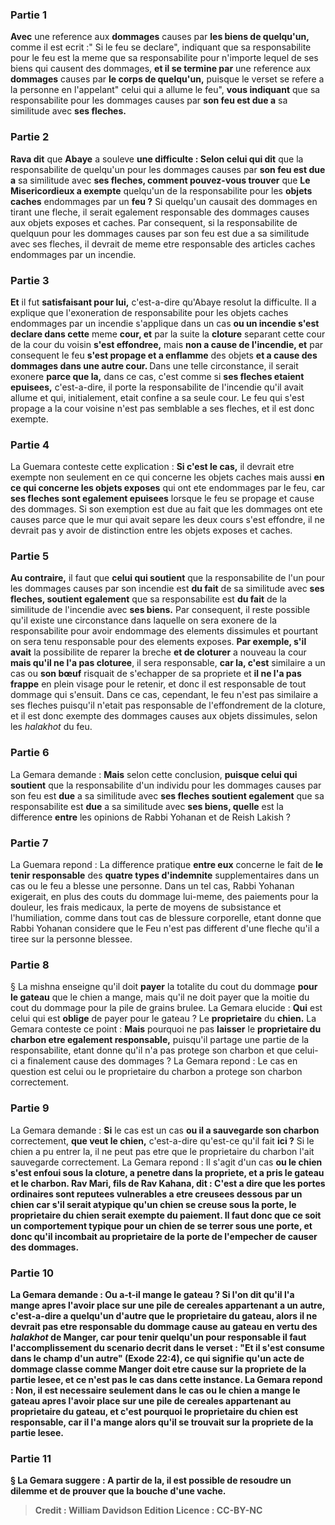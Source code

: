 
### Partie 1
<b>Avec</b> une reference aux <b>dommages</b> causes par <b>les biens de quelqu'un,</b> comme il est ecrit :" Si le feu se declare", indiquant que sa responsabilite pour le feu est la meme que sa responsabilite pour n'importe lequel de ses biens qui causent des dommages, <b>et il se termine par</b> une reference aux <b>dommages</b> causes par <b>le corps de quelqu'un,</b> puisque le verset se refere a la personne en l'appelant" celui qui a allume le feu", <b>vous indiquant</b> que sa responsabilite pour les dommages causes par <b>son feu est due a</b> sa similitude avec <b>ses fleches. </b>

### Partie 2
<b>Rava dit</b> que <b>Abaye</b> a souleve <b>une difficulte : Selon celui qui dit</b> que la responsabilite de quelqu'un pour les dommages causes par <b>son feu est due a</b> sa similitude avec <b>ses fleches, comment pouvez-vous trouver</b> que <b>Le Misericordieux a exempte</b> quelqu'un de la responsabilite pour les <b>objets caches</b> endommages par un <b>feu ?</b> Si quelqu'un causait des dommages en tirant une fleche, il serait egalement responsable des dommages causes aux objets exposes et caches. Par consequent, si la responsabilite de quelquun pour les dommages causes par son feu est due a sa similitude avec ses fleches, il devrait de meme etre responsable des articles caches endommages par un incendie.

### Partie 3
<b>Et</b> il fut <b>satisfaisant pour lui,</b> c'est-a-dire qu'Abaye resolut la difficulte. Il a explique que l'exoneration de responsabilite pour les objets caches endommages par un incendie s'applique dans un cas <b>ou un incendie s'est declare dans cette</b> meme <b>cour, et</b> par la suite la <b>cloture</b> separant cette cour de la cour du voisin <b>s'est effondree,</b> mais <b>non a cause de l'incendie, et</b> par consequent le feu <b>s'est propage et a enflamme</b> des objets <b>et a cause des dommages dans une autre cour. </b> Dans une telle circonstance, il serait exonere <b>parce que la,</b> dans ce cas, c'est comme si <b>ses fleches etaient epuisees,</b> c'est-a-dire, il porte la responsabilite de l'incendie qu'il avait allume et qui, initialement, etait confine a sa seule cour. Le feu qui s'est propage a la cour voisine n'est pas semblable a ses fleches, et il est donc exempte.

### Partie 4
La Guemara conteste cette explication : <b>Si c'est le cas,</b> il devrait etre exempte non seulement en ce qui concerne les objets caches mais aussi <b>en ce qui concerne les objets exposes</b> qui ont ete endommages par le feu, car <b>ses fleches sont egalement epuisees</b> lorsque le feu se propage et cause des dommages. Si son exemption est due au fait que les dommages ont ete causes parce que le mur qui avait separe les deux cours s'est effondre, il ne devrait pas y avoir de distinction entre les objets exposes et caches.

### Partie 5
<b>Au contraire,</b> il faut que <b>celui qui soutient</b> que la responsabilite de l'un pour les dommages causes par son incendie est <b>du fait</b> de sa similitude avec <b>ses fleches, soutient egalement</b> que sa responsabilite est <b>du fait</b> de la similitude de l'incendie avec <b>ses biens.</b> Par consequent, il reste possible qu'il existe une circonstance dans laquelle on sera exonere de la responsabilite pour avoir endommage des elements dissimules et pourtant on sera tenu responsable pour des elements exposes. <b>Par exemple, s'il avait</b> la possibilite de reparer la breche <b>et de cloturer</b> a nouveau la cour <b>mais qu'il ne l'a pas cloturee</b>, il sera responsable, <b>car la, c'est</b> similaire a un cas ou <b>son bœuf</b> risquait de s'echapper de sa propriete et <b>il ne l'a pas frappe</b> en plein visage</b> pour le retenir, et donc il est responsable de tout dommage qui s'ensuit. Dans ce cas, cependant, le feu n'est pas similaire a ses fleches puisqu'il n'etait pas responsable de l'effondrement de la cloture, et il est donc exempte des dommages causes aux objets dissimules, selon les <i>halakhot</i> du feu.

### Partie 6
La Gemara demande : <b>Mais</b> selon cette conclusion, <b>puisque celui qui soutient</b> que la responsabilite d'un individu pour les dommages causes par son feu est <b>due</b> a sa similitude avec <b>ses fleches soutient egalement</b> que sa responsabilite est <b>due</b> a sa similitude avec <b>ses biens, quelle</b> est la difference <b>entre</b> les opinions de Rabbi Yohanan et de Reish Lakish ?

### Partie 7
La Guemara repond : La difference pratique <b>entre eux</b> concerne le fait de <b>le tenir responsable</b> des <b>quatre types d'indemnite</b> supplementaires dans un cas ou le feu a blesse une personne. Dans un tel cas, Rabbi Yohanan exigerait, en plus des couts du dommage lui-meme, des paiements pour la douleur, les frais medicaux, la perte de moyens de subsistance et l'humiliation, comme dans tout cas de blessure corporelle, etant donne que Rabbi Yohanan considere que le Feu n'est pas different d'une fleche qu'il a tiree sur la personne blessee.

### Partie 8
§ La mishna enseigne qu'il doit <b>payer</b> la totalite du cout du dommage <b>pour le gateau</b> que le chien a mange, mais qu'il ne doit payer que la moitie du cout du dommage pour la pile de grains brulee. La Gemara elucide : <b>Qui</b> est celui qui est <b>oblige</b> de payer pour le gateau ? Le <b>proprietaire</b> du <b>chien.</b> La Gemara conteste ce point : <b>Mais</b> pourquoi ne pas <b>laisser</b> le <b>proprietaire du</b> <b>charbon etre egalement responsable,</b> puisqu'il partage une partie de la responsabilite, etant donne qu'il n'a pas protege son charbon et que celui-ci a finalement cause des dommages ? La Gemara repond : Le cas en question est celui ou le proprietaire du charbon a protege son charbon correctement.

### Partie 9
La Gemara demande : <b>Si</b> le cas est un cas <b>ou il a sauvegarde son charbon</b> correctement, <b>que veut le chien,</b> c'est-a-dire qu'est-ce qu'il fait <b>ici ?</b> Si le chien a pu entrer la, il ne peut pas etre que le proprietaire du charbon l'ait sauvegarde correctement. La Gemara repond : Il s'agit d'un cas <b>ou le chien <b>s'est enfoui</b> sous la cloture, a penetre dans la propriete, et a pris le gateau et le charbon. <b>Rav Mari, fils de Rav Kahana, dit : C'est a dire</b> que les <b>portes ordinaires sont</b> reputees <b>vulnerables a etre creusees</b> dessous <b>par un chien</b> car s'il serait atypique qu'un chien se creuse sous la porte, le proprietaire du chien serait exempte du paiement. Il faut donc que ce soit un comportement typique pour un chien de se terrer sous une porte, et donc qu'il incombait au proprietaire de la porte de l'empecher de causer des dommages.

### Partie 10
La Gemara demande : <b>Ou a-t-il mange</b> le gateau ? <b>Si l'on dit qu'il l'a mange</b> apres l'avoir place <b>sur une pile</b> de cereales <b>appartenant a un autre,</b> c'est-a-dire a quelqu'un d'autre que le proprietaire du gateau, alors il ne devrait pas etre responsable du dommage cause au gateau en vertu des <i>halakhot</i> de Manger, <b>car</b> pour tenir quelqu'un pour responsable <b>il faut</b> l'accomplissement du scenario decrit dans le verset : <b>"Et il s'est consume dans le champ d'un autre"</b> (Exode 22:4), ce qui signifie qu'un acte de dommage classe comme Manger doit etre cause sur la propriete de la partie lesee, <b>et ce n'est pas</b> le cas dans cette instance. La Gemara repond : <b>Non,</b> il est <b>necessaire</b> seulement dans le cas <b>ou</b> le chien <b>a mange</b> le gateau apres l'avoir place <b>sur une pile</b> de cereales appartenant <b>au proprietaire du gateau,</b> et c'est pourquoi le proprietaire du chien est responsable, car il l'a mange alors qu'il se trouvait sur la propriete de la partie lesee.

### Partie 11
§ La Gemara suggere : A partir de la, il est possible de <b>resoudre</b> un dilemme et de prouver <b>que</b> la <b>bouche d'une vache</b>.

>Credit : William Davidson Edition
>Licence : CC-BY-NC